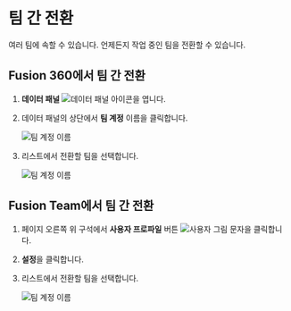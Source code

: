 # 팀 간 전환

여러 팀에 속할 수 있습니다. 언제든지 작업 중인 팀을 전환할 수 있습니다.

## Fusion 360에서 팀 간 전환

1.  **데이터 패널** ![데이터 패널 아이콘](https://help.autodesk.com/cloudhelp/KOR/Fusion-Import/images/icon/common/data-panel.png)을 엽니다.
    
2.  데이터 패널의 상단에서 **팀 계정** 이름을 클릭합니다.
    
    ![팀 계정 이름](https://help.autodesk.com/cloudhelp/KOR/Fusion-Import/images/team-account-name.png)
    
3.  리스트에서 전환할 팀을 선택합니다.
    
    ![팀 계정 이름](https://help.autodesk.com/cloudhelp/KOR/Fusion-Import/images/team-switch-fusion.png)
    

Fusion Team에서 팀 간 전환
--------------------

1.  페이지 오른쪽 위 구석에서 **사용자 프로파일** 버튼 ![사용자 그림 문자](https://help.autodesk.com/cloudhelp/KOR/Fusion-Import/images/user-glyph.png)을 클릭합니다.
    
2.  **설정**을 클릭합니다.
    
3.  리스트에서 전환할 팀을 선택합니다.
    
    ![팀 계정 이름](https://help.autodesk.com/cloudhelp/KOR/Fusion-Import/images/team-switch-teams.png)
